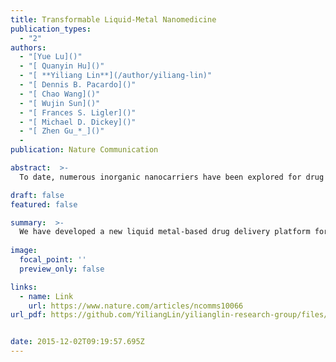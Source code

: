 ```yaml
---
title: Transformable Liquid-Metal Nanomedicine
publication_types:
  - "2"
authors:
  - "[Yue Lu]()"
  - "[ Quanyin Hu]()"
  - "[ **Yiliang Lin**](/author/yiliang-lin)"
  - "[ Dennis B. Pacardo]()"
  - "[ Chao Wang]()"
  - "[ Wujin Sun]()"
  - "[ Frances S. Ligler]()"
  - "[ Michael D. Dickey]()"
  - "[ Zhen Gu_*_]()"
  - 
publication: Nature Communication

abstract:  >-
  To date, numerous inorganic nanocarriers have been explored for drug delivery systems (DDSs). However, the clinical application of inorganic formulations has often been hindered by their toxicity and failure to biodegrade. We describe here a transformable liquid-metal nanomedicine, based on a core–shell nanosphere composed of a liquid-phase eutectic gallium-indium core and a thiolated polymeric shell. This formulation can be simply produced through a sonication-mediated method with bioconjugation flexibility. The resulting nanoparticles loaded with doxorubicin (Dox) have an average diameter of 107 nm and demonstrate the capability to fuse and subsequently degrade under a mildly acidic condition, which facilitates release of Dox in acidic endosomes after cellular internalization. Equipped with hyaluronic acid, a tumour-targeting ligand, this formulation displays enhanced chemotherapeutic inhibition towards the xenograft tumour-bearing mice. This liquid metal-based DDS with fusible and degradable behaviour under physiological conditions provides a new strategy for engineering theranostic agents with low toxicity.

draft: false
featured: false

summary:  >-
  We have developed a new liquid metal-based drug delivery platform for anticancer therapy. The liquid-metal nanomedicines are able to fuse for promoting drug release and eventually degrade under a mild acidic environment.
  
image:
  focal_point: ''
  preview_only: false

links:
  - name: Link
    url: https://www.nature.com/articles/ncomms10066
url_pdf: https://github.com/YiliangLin/yilianglin-research-group/files/9945518/Transformable.liquid-metal.nanomedicine.pdf


date: 2015-12-02T09:19:57.695Z
---
```

